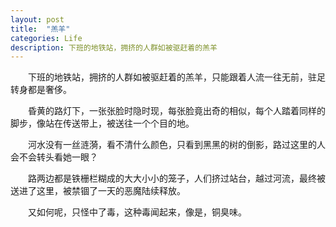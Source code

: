 ```yaml
---
layout: post
title:  "羔羊"
categories: Life
description: 下班的地铁站，拥挤的人群如被驱赶着的羔羊
---
```


&emsp;&emsp;下班的地铁站，拥挤的人群如被驱赶着的羔羊，只能跟着人流一往无前，驻足转身都是奢侈。

&emsp;&emsp;昏黄的路灯下，一张张脸时隐时现，每张脸竟出奇的相似，每个人踏着同样的脚步，像站在传送带上，被送往一个个目的地。

&emsp;&emsp;河水没有一丝涟漪，看不清什么颜色，只看到黑黑的树的倒影，路过这里的人会不会转头看她一眼？

&emsp;&emsp;路两边都是铁栅栏糊成的大大小小的笼子，人们挤过站台，越过河流，最终被送进了这里，被禁锢了一天的恶魔陆续释放。

&emsp;&emsp;又如何呢，只怪中了毒，这种毒闻起来，像是，铜臭味。
